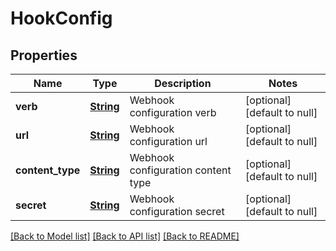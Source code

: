 # HookConfig
## Properties

Name | Type | Description | Notes
------------ | ------------- | ------------- | -------------
**verb** | [**String**](string.md) | Webhook configuration verb | [optional] [default to null]
**url** | [**String**](string.md) | Webhook configuration url | [optional] [default to null]
**content\_type** | [**String**](string.md) | Webhook configuration content type | [optional] [default to null]
**secret** | [**String**](string.md) | Webhook configuration secret | [optional] [default to null]

[[Back to Model list]](../README.md#documentation-for-models) [[Back to API list]](../README.md#documentation-for-api-endpoints) [[Back to README]](../README.md)

